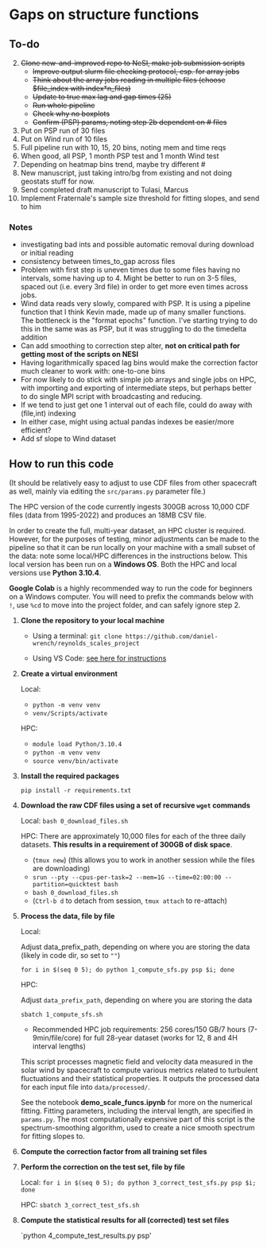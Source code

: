# Gaps on structure functions

## To-do

2. ~~Clone new-and-improved repo to NeSI, make job submission scripts~~
    - ~~Improve output slurm file checking protocol, esp. for array jobs~~
    - ~~Think about the array jobs reading in multiple files (choose $file_index with index*n_files)~~
    - ~~Update to true max lag and gap times (25)~~
    - ~~Run whole pipeline~~
    - ~~Check why no boxplots~~
    - ~~Confirm (PSP) params, noting step 2b dependent on # files~~
3. Put on PSP run of 30 files
4. Put on Wind run of 10 files
2. Full pipeline run with 10, 15, 20 bins, noting mem and time reqs
3. When good, all PSP, 1 month PSP test and 1 month Wind test
4. Depending on heatmap bins trend, maybe try different #
5. New manuscript, just taking intro/bg from existing and not doing geostats stuff for now.
11. Send completed draft manuscript to Tulasi, Marcus
12. Implement Fraternale's sample size threshold for fitting slopes, and send to him

### Notes
- investigating bad ints and possible automatic removal during download or initial reading
- consistency between times_to_gap across files
- Problem with first step is uneven times due to some files having no intervals, some having up to 4. Might be better to run on 3-5 files, spaced out (i.e. every 3rd file) in order to get more even times across jobs.
- Wind data reads very slowly, compared with PSP. It is using a pipeline function that I think Kevin made, made up of many smaller functions.
The bottleneck is the "format epochs" function. I've starting trying to do this in the same was as PSP, but it was struggling to do the timedelta addition
- Can add smoothing to correction step alter, **not on critical path for getting most of the scripts on NESI**
- Having logarithmically spaced lag bins would make the correction factor much cleaner to work with: one-to-one bins
- For now likely to do stick with simple job arrays and single jobs on HPC, with importing and exporting of intermediate steps, but perhaps better to do single MPI script with broadcasting and reducing.
- If we tend to just get one 1 interval out of each file, could do away with (file,int) indexing
- In either case, might using actual pandas indexes be easier/more efficient?
- Add sf slope to Wind dataset

## How to run this code

(It should be relatively easy to adjust to use CDF files from other spacecraft as well, mainly via editing the `src/params.py` parameter file.)

The HPC version of the code currently ingests 300GB across 10,000 CDF files (data from 1995-2022) and produces an 18MB CSV file.

In order to create the full, multi-year dataset, an HPC cluster is required. However, for the purposes of testing, minor adjustments can be made to the pipeline so that it can be run locally on your machine with a small subset of the data: note some local/HPC differences in the instructions below. This local version has been run on a **Windows OS**. Both the HPC and local versions use **Python 3.10.4**.

**Google Colab** is a highly recommended way to run the code for beginners on a Windows computer. 
You will need to prefix the commands below with `!`, use `%cd` to move into the project folder, and can safely ignore step 2.

1. **Clone the repository to your local machine**

    - Using a terminal: `git clone https://github.com/daniel-wrench/reynolds_scales_project`

    - Using VS Code: [see here for instructions](https://learn.microsoft.com/en-us/azure/developer/javascript/how-to/with-visual-studio-code/clone-github-repository?tabs=create-repo-command-palette%2Cinitialize-repo-activity-bar%2Ccreate-branch-command-palette%2Ccommit-changes-command-palette%2Cpush-command-palette#clone-repository)

2. **Create a virtual environment** 

    Local: 
    - `python -m venv venv`
    - `venv/Scripts/activate`

    HPC:
    - `module load Python/3.10.4`
    - `python -m venv venv`
    - `source venv/bin/activate`

2. **Install the required packages**

    `pip install -r requirements.txt`

3. **Download the raw CDF files using a set of recursive `wget` commands**

    Local: `bash 0_download_files.sh`

    HPC: 
         There are approximately 10,000 files for each of the three daily datasets. **This results in a requirement of 300GB of disk space**.
    
    - (`tmux new`) (this allows you to work in another session while the files are downloading)
    - `srun --pty --cpus-per-task=2 --mem=1G --time=02:00:00 --partition=quicktest bash`
    - `bash 0_download_files.sh`
    - (`Ctrl-b d` to detach from session, `tmux attach` to re-attach)

4. **Process the data, file by file**

    Local:

    Adjust data_prefix_path, depending on where you are storing the data (likely in code dir, so set to `""`)

    `for i in $(seq 0 5); do python 1_compute_sfs.py psp $i; done`

    HPC: 
    
    Adjust `data_prefix_path`, depending on where you are storing the data


    `sbatch 1_compute_sfs.sh`
        
    - Recommended HPC job requirements: 256 cores/150 GB/7 hours (7-9min/file/core) for full 28-year dataset (works for 12, 8 and 4H interval lengths)
    
    This script processes magnetic field and velocity data measured in the solar wind by spacecraft to compute various metrics related to turbulent fluctuations and their statistical properties. It outputs the processed data for each input file into `data/processed/`.
        
    See the notebook **demo_scale_funcs.ipynb** for more on the numerical fitting. Fitting parameters, including the interval length, are specified in `params.py`. The most computationally expensive part of this script is the spectrum-smoothing algorithm, used to create a nice smooth spectrum for fitting slopes to.

4. **Compute the correction factor from all training set files**

5. **Perform the correction on the test set, file by file**

    Local: `for i in $(seq 0 5); do python 3_correct_test_sfs.py psp $i; done`

    HPC: `sbatch 3_correct_test_sfs.sh`

6. **Compute the statistical results for all (corrected) test set files**

    `python 4_compute_test_results.py psp'
